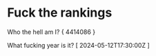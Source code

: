 # Fuck the rankings

Who the hell am I?
{ 4414086 }

What fucking year is it?
[ 2024-05-12T17:30:00Z ]
